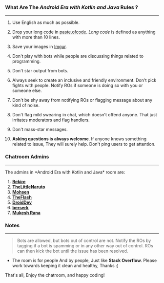 ### What Are The *Android Era with Kotlin and Java* Rules ?
<hr>

1. Use English as much as possible. 

2. Drop your long code in [paste.ofcode](https://paste.ofcode.org). *Long code* is defined as anything with more than 10 lines.

3. Save your images in [Imgur](http://imgur.com). 

4. Don't play with bots while people are discussing things related to programming.

5. Don't star output from bots.

6. Always seek to create an inclusive and friendly environment. Don't pick fights with people. Notify ROs if someone is doing so with you or someone else.

7. Don't be shy away from notifying ROs or flagging message about any kind of noise.

8. Don't flag mild swearing in chat, which doesn't offend anyone. That just irritates moderators and flag handlers.

0. Don't mass-star messages.

10. **Asking questions is always welcome**. If anyone knows something related to issue, They will surely help. Don't ping users to get attention.

### Chatroom Admins 
<hr>
The admins in *Android Era with Kotlin and Java* room are:

1. [**Rekire**](https://stackoverflow.com/users/995926/rekire)
2. [**TheLittleNaruto**](https://stackoverflow.com/users/1944896/thelittlenaruto)
3. [**Mohsen**](https://stackoverflow.com/users/4409113/mohsen)
4. [**TheFlash**](https://stackoverflow.com/users/1865479/theflash)
5. [**DroidDev**](https://stackoverflow.com/users/2389078/droiddev)
6. [**berserk**](https://stackoverflow.com/users/2944070/berserk)
7. [**Mukesh Rana**](https://stackoverflow.com/users/3599007/mukesh-rana)


### Notes
<hr>

> Bots are allowed, but bots out of control are not. Notify the ROs by tagging if a bot is spamming or in any other way out of control. ROs can then kick the bot until the issue has been resolved.

* The room is for people And by people, Just like **Stack Overflow**. Please work towards keeping it clean and healthy, Thanks :)

That's all, 
Enjoy the chatroom, and happy coding!

